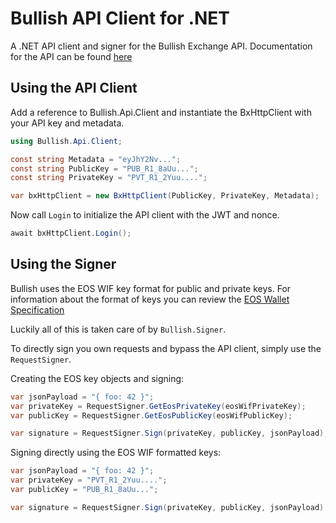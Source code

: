 # Bullish API Client for .NET

A .NET API client and signer for the Bullish Exchange API. Documentation for the API can be found [here](https://api.exchange.bullish.com/docs/api/rest/)

## Using the API Client

Add a reference to Bullish.Api.Client and instantiate the BxHttpClient with your API key and metadata.

```csharp
using Bullish.Api.Client;

const string Metadata = "eyJhY2Nv...";
const string PublicKey = "PUB_R1_8aUu...";
const string PrivateKey = "PVT_R1_2Yuu....";

var bxHttpClient = new BxHttpClient(PublicKey, PrivateKey, Metadata);
```

Now call `Login` to initialize the API client with the JWT and nonce.

```csharp
await bxHttpClient.Login();
```

## Using the Signer
Bullish uses the EOS WIF key format for public and private keys. For information about the format of keys you can review the [EOS Wallet Specification](https://developers.eos.io/manuals/eos/v2.0/keosd/wallet-specification)

Luckily all of this is taken care of by `Bullish.Signer`. 

To directly sign you own requests and bypass the API client, simply use the `RequestSigner`.


Creating the EOS key objects and signing:
```csharp
var jsonPayload = "{ foo: 42 }";
var privateKey = RequestSigner.GetEosPrivateKey(eosWifPrivateKey);
var publicKey = RequestSigner.GetEosPublicKey(eosWifPublicKey);

var signature = RequestSigner.Sign(privateKey, publicKey, jsonPayload);
```

Signing directly using the EOS WIF formatted keys:
```csharp
var jsonPayload = "{ foo: 42 }";
var privateKey = "PVT_R1_2Yuu....";
var publicKey = "PUB_R1_8aUu...";

var signature = RequestSigner.Sign(privateKey, publicKey, jsonPayload);
```